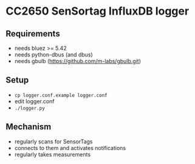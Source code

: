 # CC2650 SenSortag InfluxDB logger


## Requirements

* needs bluez >= 5.42
* needs python-dbus (and dbus)
* needs gbulb (https://github.com/m-labs/gbulb.git)

## Setup

* `cp logger.conf.example logger.conf`
* edit logger.conf
* `./logger.py`

## Mechanism

* regularly scans for SensorTags
* connects to them and activates notifications
* regularly takes measurements
